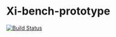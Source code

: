 # Xi-bench-prototype

[![Build Status](https://travis-ci.org/vontman/Xi-bench-prototype.svg?branch=master)](https://travis-ci.org/vontman/Xi-bench-prototype)

